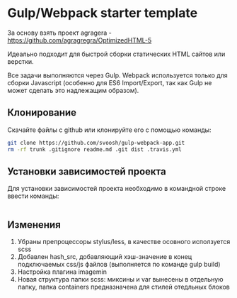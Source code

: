 # Gulp/Webpack starter template

За основу взять проект agragera - https://github.com/agragregra/OptimizedHTML-5

Идеально подходит для быстрой сборки статических HTML сайтов или верстки.

Все задачи выполняются через Gulp. Webpack используется только для сборки Javascript (особенно для ES6 Import/Export, так как Gulp не может сделать это надлежащим образом).

## Клонирование

Скачайте файлы с github или клонируйте его c помощью команды:

```bash
git clone https://github.com/svoosh/gulp-webpack-app.git
rm -rf trunk .gitignore readme.md .git dist .travis.yml
```

## Установки зависимостей проекта

Для установки зависимостей проекта необходимо в командной строке ввести команды:

```yarn

```

## Изменения

1. Убраны препроцессоры stylus/less, в качестве осовного исползуется scss
2. Добавлен hash_src, добавляющий хэш-значение в конец подключаемых css/js файлов (выполняется по команде gulp build)
3. Настройка плагина imagemin
4. Новая структура папки scss: миксины и var вынесены в отдельную папку, папка containers предназначена для стилей отедльных блоков
